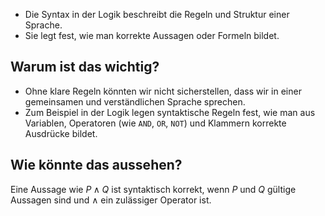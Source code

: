 - Die Syntax in der Logik beschreibt die Regeln und Struktur einer Sprache.
- Sie legt fest, wie man korrekte Aussagen oder Formeln bildet.
## Warum ist das wichtig?
- Ohne klare Regeln könnten wir nicht sicherstellen, dass wir in einer gemeinsamen und verständlichen Sprache sprechen.
- Zum Beispiel in der Logik legen syntaktische Regeln fest, wie man aus Variablen, Operatoren (wie `AND`, `OR`, `NOT`) und Klammern korrekte Ausdrücke bildet.
## Wie könnte das aussehen?
Eine Aussage wie $P \land Q$ ist syntaktisch korrekt, wenn $P$ und $Q$ gültige Aussagen sind und $\land$ ein zulässiger Operator ist.
